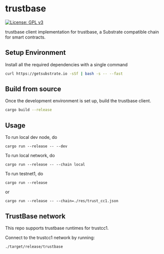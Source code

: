 # trustbase

[![License: GPL v3](https://img.shields.io/badge/License-GPLv3-blue.svg)](https://www.gnu.org/licenses/gpl-3.0)

trustbase client implementation for trustbase, a Substrate compatible chain for smart contracts.

## Setup Environment

Install all the required dependencies with a single command

```bash
curl https://getsubstrate.io -sSf | bash -s -- --fast
```

## Build from source

Once the development environment is set up, build the trustbase client.

```bash
cargo build --release
```

## Usage

To run local dev node, do

```
cargo run --release -- --dev
```

To run local network, do

```
cargo run --release -- --chain local
```

To run testnet1, do

```
cargo run --release
```

or

```
cargo run --release -- --chain=./res/trust_cc1.json
```

## TrustBase network

This repo supports trustbase runtimes for trustcc1.

Connect to the trustcc1 network by running:

```bash
./target/release/trustbase
```
